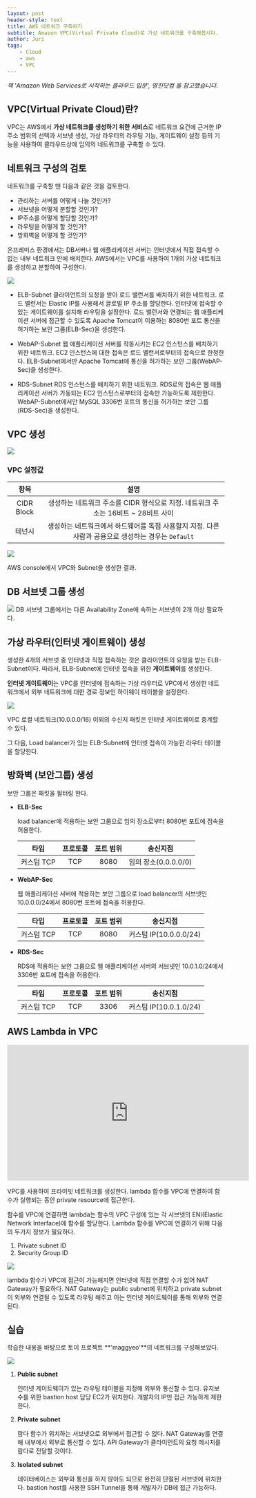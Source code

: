 ```yaml
---
layout: post
header-style: text
title: AWS 네트워크 구축하기
subtitle: Amazon VPC(Virtual Private Cloud)로 가상 네트워크를 구축해봅시다.
author: Juri
tags:
    - Cloud
    - aws
    - VPC
---
```


_책 'Amazon Web Services로 시작하는 클라우드 입문', 영진닷컴 을 참고했습니다._

## VPC(Virtual Private Cloud)란?

VPC는 AWS에서 **가상 네트워크를 생성하기 위한 서비스**로 네트워크 요건에 근거한 IP 주소 범위의 선택과 서브넷 생성, 가상 라우터의 라우팅 기능, 게이트웨이 설정 등의 기능을 사용하여 클라우드상에 임의의 네트워크를 구축할 수 있다.

## 네트워크 구성의 검토

네트워크를 구축할 땐 다음과 같은 것을 검토한다.

-   관리하는 서버를 어떻게 나눌 것인가?
-   서브넷을 어떻게 분할할 것인가?
-   IP주소를 어떻게 할당할 것인가?
-   라우팅을 어떻게 할 것인가?
-   방화벽을 어떻게 할 것인가?

온프레미스 환경에서는 DB서버나 웹 애플리케이션 서버는 인터넷에서 직접 접속할 수 없는 내부 네트워크 안에 배치한다. AWS에서는 VPC를 사용하여 1개의 가상 네트워크를 생성하고 분할하여 구성한다.

![](/img/in-post/network-example.png)

-   ELB-Subnet
    클라이언트의 요청을 받아 로드 밸런서를 배치하기 위한 네트워크.
    로드 밸런서는 Elastic IP를 사용해서 글로벌 IP 주소를 할당한다. 인터넷에 접속할 수 있는 게이트웨이를 설치해 라우팅을 설정한다.
    로드 밸런서와 연결되는 웹 애플리케이션 서버에 접근할 수 있도록 Apache Tomcat이 이용하는 8080번 포트 통신을 허가하는 보안 그룹(ELB-Sec)을 생성한다.

-   WebAP-Subnet
    웹 애플리케이션 서버를 작동시키는 EC2 인스턴스를 배치하기 위한 네트워크.
    EC2 인스턴스에 대한 접속은 로드 밸런서로부터의 접속으로 한정한다. ELB-Subnet에서만 Apache Tomcat에 통신을 허가하는 보안 그룹(WebAP-Sec)을 생성한다.

-   RDS-Subnet
    RDS 인스턴스를 배치하기 위한 네트워크.
    RDS로의 접속은 웹 애플리케이션 서버가 가동되는 EC2 인스턴스로부터의 접속만 가능하도록 제한한다. WebAP-Subnet에서만 MySQL 3306번 포트의 통신을 허가하는 보안 그룹(RDS-Sec)을 생성한다.

## VPC 생성

![](/img/in-post/network-vpc.png)

### VPC 설정값

|    항목    |                                                설명                                                 |
| :--------: | :-------------------------------------------------------------------------------------------------: |
| CIDR Block |          생성하는 네트워크 주소를 CIDR 형식으로 지정. 네트워크 주소는 16비트 ~ 28비트 사이          |
|   테넌시   | 생성하는 네트워크에서 하드웨어를 독점 사용할지 지정. 다른 사람과 공용으로 생성하는 경우는 `Default` |

![](/img/in-post/vpc-subnet.png)

AWS console에서 VPC와 Subnet을 생성한 결과.

## DB 서브넷 그룹 생성

![](/img/in-post/db-subnetgroup.png)
DB 서브넷 그룹에서는 다른 Availability Zone에 속하는 서브넷이 2개 이상 필요하다.

## 가상 라우터(인터넷 게이트웨이) 생성

생성한 4개의 서브넷 중 인터넷과 직접 접속하는 것은 클라이언트의 요청을 받는 ELB-Subnet이다. 따라서, ELB-Subnet에 인터넷 접속을 위한 **게이트웨이**를 생성한다.

**인터넷 게이트웨이**는 VPC를 인터넷에 접속하는 가상 라우터로 VPC에서 생성한 네트워크에서 외부 네트워크에 대한 경로 정보인 하이웨이 테이블을 설정한다.

![](/img/in-post/igw.jpg)

VPC 로컬 네트워크(10.0.0.0/16) 이외의 수신지 패킷은 인터넷 게이트웨이로 중계할 수 있다.

그 다음, Load balancer가 있는 ELB-Subnet에 인터넷 접속이 가능한 라우터 테이블을 할당한다.

## 방화벽 (보안그룹) 생성

보안 그룹은 패킷을 필터링 한다.

-   **ELB-Sec**

    load balancer에 적용하는 보안 그룹으로 임의 장소로부터 8080번 포트에 접속을 허용한다.

    |    타입    | 프로토콜 | 포트 범위 |       송신지점       |
    | :--------: | :------: | :-------: | :------------------: |
    | 커스텀 TCP |   TCP    |   8080    | 임의 장소(0.0.0.0/0) |

-   **WebAP-Sec**

    웹 애플리케이션 서버에 적용하는 보안 그룹으로 load balancer의 서브넷인 10.0.0.0/24에서 8080번 포트에 접속을 허용한다.

    |    타입    | 프로토콜 | 포트 범위 |        송신지점        |
    | :--------: | :------: | :-------: | :--------------------: |
    | 커스텀 TCP |   TCP    |   8080    | 커스텀 IP(10.0.0.0/24) |

-   **RDS-Sec**

    RDS에 적용하는 보안 그룹으로 웹 애플리케이션 서버의 서브넷인 10.0.1.0/24에서 3306번 포트에 접속을 허용한다.

    |    타입    | 프로토콜 | 포트 범위 |        송신지점        |
    | :--------: | :------: | :-------: | :--------------------: |
    | 커스텀 TCP |   TCP    |   3306    | 커스텀 IP(10.0.1.0/24) |

## AWS Lambda in VPC

<iframe width="560" height="315" src="https://www.youtube.com/embed/beV1AYyhgYA" title="YouTube video player" frameborder="0" allow="accelerometer; autoplay; clipboard-write; encrypted-media; gyroscope; picture-in-picture" allowfullscreen></iframe>

VPC를 사용하여 프라이빗 네트워크를 생성한다. lambda 함수를 VPC에 연결하여 함수가 실행되는 동안 private resource에 접근한다.

함수를 VPC에 연결하면 lambda는 함수의 VPC 구성에 있는 각 서브넷의 ENI(Elastic Network Interface)에 함수를 할당한다.
Lambda 함수를 VPC에 연결하기 위해 다음의 두가지 정보가 필요하다.

1. Private subnet ID
2. Security Group ID

![](/img/in-post/lambda-vpc.png)

lambda 함수가 VPC에 접근이 가능해지면 인터넷에 직접 연결할 수가 없어 NAT Gateway가 필요하다. NAT Gateway는 public subnet에 위치하고 private subnet이 외부와 연결될 수 있도록 라우팅 해주고 이는 인터넷 게이트웨이를 통해 외부와 연결된다.

## 실습

학습한 내용을 바탕으로 토이 프로젝트 **'maggyeo'**의 네트워크를 구성해보았다.

![](/img/in-post/maggyeo-network.png)

1. **Public subnet**

    인터넷 게이트웨이가 있는 라우팅 테이블을 지정해 외부와 통신할 수 있다.
    유지보수를 위한 bastion host 담당 EC2가 위치한다. 개발자의 IP만 접근 가능하게 제한한다.

2. **Private subnet**

    람다 함수가 위치하는 서브넷으로 외부에서 접근할 수 없다. NAT Gateway를 연결해 내부에서 외부로 통신할 수 있다.
    API Gateway가 클라이언트의 요청 메시지를 람다로 전달할 것이다.

3. **Isolated subnet**

    데이터베이스는 외부와 통신을 하지 않아도 되므로 완전히 단절된 서브넷에 위치한다.
    bastion host를 사용한 SSH Tunnel을 통해 개발자가 DB에 접근 가능하다.
